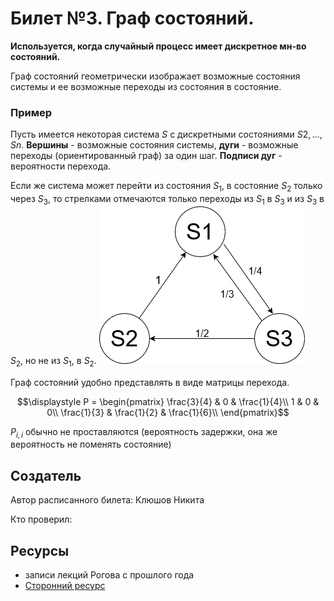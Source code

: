 # Билет №3. Граф состояний.

**Используется, когда случайный процесс имеет дискретное мн-во состояний.**

Граф состояний геометрически изображает возможные состояния системы и ее возможные переходы из состояния в состояние.

### Пример
Пусть имеется некоторая система $S$ с дискретными состояниями $S2 , \dots , Sn$. 
**Вершины** - возможные состояния системы, **дуги** - возможные переходы (ориентированный граф) за один шаг. **Подписи дуг** - вероятности перехода.

Если же система может перейти из состояния $S_1$, в состояние $S_2$ только через $S_3$, то стрелками отмечаются только переходы из $S_1$ в $S_3$ и из $S_3$ в $S_2$, но не из $S_1$, в $S_2$.
![example](./example.png)

Граф состояний удобно представлять в виде матрицы перехода.

$$\displaystyle P = \begin{pmatrix}
\frac{3}{4} & 0           & \frac{1}{4}\\
1           & 0           & 0\\
\frac{1}{3} & \frac{1}{2} & \frac{1}{6}\\
\end{pmatrix}$$

$\displaystyle P_{i, i}$ обычно не проставляются (вероятность задержки, она же вероятность не поменять состояние)

## Создатель

Автор расписанного билета: Клюшов Никита

Кто проверил:


## Ресурсы
- записи лекций Рогова с прошлого года
- [Сторонний ресурс](https://studref.com/502519/matematika_himiya_fizik/grafy_sostoyaniy)
